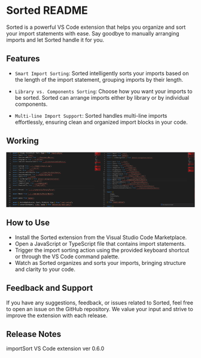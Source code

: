 # Sorted README

Sorted is a powerful VS Code extension that helps you organize and sort your import statements with ease. Say goodbye to manually arranging imports and let Sorted handle it for you.

## Features
- `Smart Import Sorting`: Sorted intelligently sorts your imports based on the length of the import statement, grouping imports by their length.

- `Library vs. Components Sorting`: Choose how you want your imports to be sorted. Sorted can arrange imports either by library or by individual components.

- `Multi-line Import Support`: Sorted handles multi-line imports effortlessly, ensuring clean and organized import blocks in your code.

## Working
<div style="display: flex;">
  <img src="images/img_1.png" alt="Before Sorted" style="width: 50%;" />
  <img src="images/img_2.png" alt="After Sorted" style="width: 50%;" />
</div>

## How to Use
- Install the Sorted extension from the Visual Studio Code Marketplace.
- Open a JavaScript or TypeScript file that contains import statements.
- Trigger the import sorting action using the provided keyboard shortcut or through the VS Code command palette.
- Watch as Sorted organizes and sorts your imports, bringing structure and clarity to your code.

## Feedback and Support
If you have any suggestions, feedback, or issues related to Sorted, feel free to open an issue on the GitHub repository. We value your input and strive to improve the extension with each release.

## Release Notes
importSort VS Code extension ver 0.6.0


